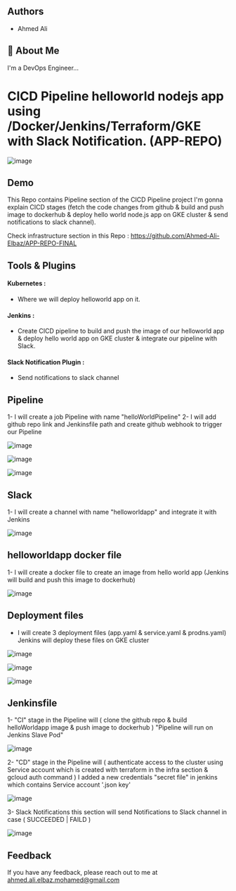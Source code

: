 
## Authors

- Ahmed Ali


## 🚀 About Me
I'm a DevOps Engineer...

# CICD Pipeline helloworld nodejs app using /Docker/Jenkins/Terraform/GKE with Slack Notification. (APP-REPO)


![image](https://drive.google.com/uc?export=view&id=1pPsHfDcJORYH6V9Mkl8g7VTuWtcjy-ZK)
## Demo

This Repo contains Pipeline section of the CICD Pipeline project I'm gonna explain CICD stages (fetch the code changes from github & build and push image to dockerhub & deploy hello world node.js app on GKE cluster & send notifications to slack channel).

Check infrastructure section in this Repo : https://github.com/Ahmed-Ali-Elbaz/APP-REPO-FINAL


## Tools & Plugins


#### Kubernetes :


  - Where we will deploy helloworld app on it.


#### Jenkins :


  - Create CICD pipeline to build and push the image of our helloworld app & deploy hello world app on GKE cluster & integrate our pipeline with Slack.


#### Slack Notification Plugin :
  - Send notifications to slack channel
## Pipeline
1- I will create a job Pipeline with name "helloWorldPipeline"
2- I will add github repo link and Jenkinsfile path and create github webhook to trigger our Pipeline 

![image](https://drive.google.com/uc?export=view&id=11i1wx1W3o5tlTkgKiVJZaa6HPBRUIJZh)

![image](https://drive.google.com/uc?export=view&id=1Nq6TQuJILRCe11eRdW7XLL8a9f2Pjn5f)

![image](https://drive.google.com/uc?export=view&id=1Wjky-_MyeMz5xyzREG0SuOG62wU0QRtG)



## Slack
1- I will create a channel with name "helloworldapp" and integrate it with Jenkins

![image](https://drive.google.com/uc?export=view&id=1ZlN7oxRVGIhvraeASbVgGXHUTeT4BlkG)



## helloworldapp docker file

1- I will create a docker file to create an image from hello world app (Jenkins will build and push this image to dockerhub)

![image](https://drive.google.com/uc?export=view&id=1PXIylDxBKhzkFVN-3qPRGgRkeq_sAyH-)


## Deployment files

- I will create 3 deployment files (app.yaml & service.yaml & prodns.yaml) Jenkins will deploy these files on GKE cluster

![image](https://drive.google.com/uc?export=view&id=1EvRWeop1S9Sv0S7yPU0UM-B9t9va0H0Y)

![image](https://drive.google.com/uc?export=view&id=1dkauO-iPWkvDX39EraN_lSiti9swX9Kz)

![image](https://drive.google.com/uc?export=view&id=1lYZzIQgIJDpWG20skXmkZEeZDCtcO6FT)


## Jenkinsfile

1- "CI" stage in the Pipeline will ( clone the github repo & build helloWorldapp image & push image to dockerhub ) "Pipeline will run on Jenkins Slave Pod"

![image](https://drive.google.com/uc?export=view&id=1AuAiGGQoVYy-YoCtOOphQoJ-FgRpz65k)

2- "CD" stage in the Pipeline will ( authenticate access to the cluster using Service account which is created with terraform in the infra section & gcloud auth command )
   I added a new credentials "secret file" in jenkins which contains Service account '.json key'

![image](https://drive.google.com/uc?export=view&id=18cp-nRc0sey3fRR_YJF4VIwQbtkCHFbf)

3- Slack Notifications this section will send Notifications to Slack channel in case ( SUCCEEDED | FAILD )

![image](https://drive.google.com/uc?export=view&id=1_NQ2U_cEODtJGnXm0uG6q8WtYXwBuHK-)





## Feedback

If you have any feedback, please reach out to me at ahmed.ali.elbaz.mohamed@gmail.com
